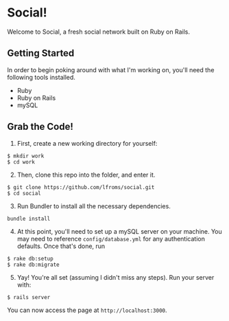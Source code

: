 # Social!
Welcome to Social, a fresh social network built on Ruby on Rails.

## Getting Started
In order to begin poking around with what I'm working on, you'll need the following tools installed.
* Ruby
* Ruby on Rails
* mySQL

## Grab the Code!
1. First, create a new working directory for yourself:
```
$ mkdir work
$ cd work
```
2. Then, clone this repo into the folder, and enter it.
```
$ git clone https://github.com/lfroms/social.git
$ cd social
```
3. Run Bundler to install all the necessary dependencies.
```
bundle install
```
4. At this point, you'll need to set up a mySQL server on your machine.  You may need to reference `config/database.yml` for any authentication defaults.  Once that's done, run
```
$ rake db:setup
$ rake db:migrate
```
5. Yay!  You're all set (assuming I didn't miss any steps).  Run your server with:
```
$ rails server
```
You can now access the page at `http://localhost:3000`.
